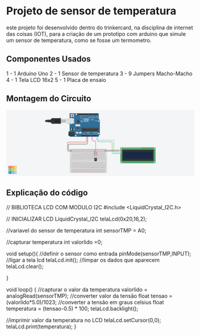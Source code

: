 # Projeto de sensor de temperatura

este projeto foi desenvolvido dentro do trinkercard, na disciplina de internet das coisas
(IOT), para a criação de um prototipo com arduino que simule um sensor de temperatura, como se fosse um termometro.

## Componentes Usados
1 - 1 Arduino Uno
2 - 1 Sensor de temperatura
3 - 9 Jumpers Macho-Macho
4 - 1 Tela LCD 16x2
5 - 1 Placa de ensaio


## Montagem do Circuito
![Imagem do Circuito](sensor_temperatura.png)

## Explicação do código

// BIBLIOTECA LCD COM MODULO I2C
#include <LiquidCrystal_I2C.h>

// INICIALIZAR LCD
LiquidCrystal_I2C telaLcd(0x20,16,2);

//variavel do sensor de temperatura
int sensorTMP = A0;

//capturar temperatura
int valorlido =0;

void setup(){
 //definir o sensor como entrada
  pinMode(sensorTMP,INPUT);
 //ligar a tela lcd
  telaLcd.init();
 //limpar os dados que aparecem
  telaLcd.clear();
 
}

void loop()
{
 //capturar o valor da temperatura
  valorlido = analogRead(sensorTMP);
//converter valor da tensão
  float tensao = (valorlido*5.0)/1023;
//converter a tensão em graus celsius
  float temperatura = (tensao-0.5) * 100;
  telaLcd.backlight();
 
//imprimir valor da temperatura no LCD
  telaLcd.setCursor(0,0);
  telaLcd.print(temperatura);
}
